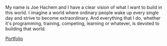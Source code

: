 My name is Joe Hachem and I have a clear vision of what I want to build in this world.
I imagine a world where ordinary people wake up every single day and strive to become
extraordinary. And everything that I do, whether it's programming, training, competing,
learning or whatever, is devoted to building that world.

[Portfolio](https://joehachem.vercel.app/)
